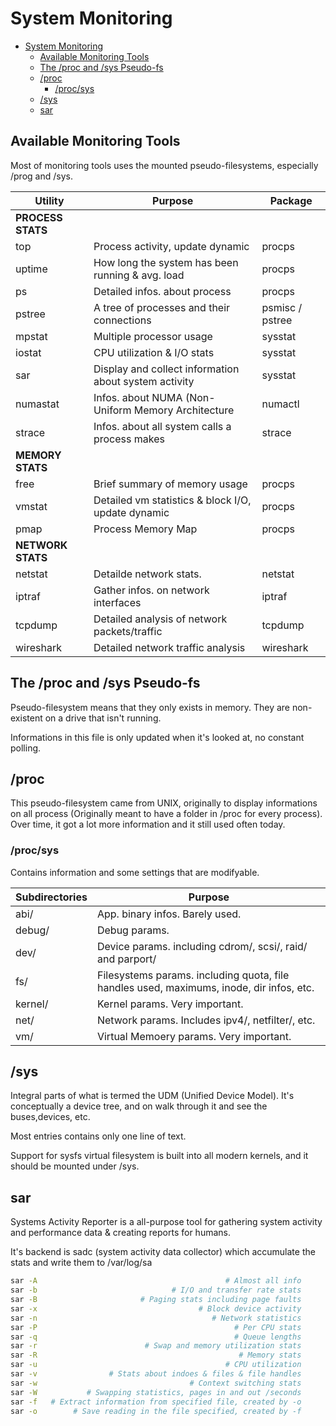 # System Monitoring
- [System Monitoring](#system-monitoring)
    - [Available Monitoring Tools](#available-monitoring-tools)
    - [The /proc and /sys Pseudo-fs](#the-proc-and-sys-pseudo-fs)
    - [/proc](#proc)
        - [/proc/sys](#procsys)
    - [/sys](#sys)
    - [sar](#sar)

## Available Monitoring Tools

Most of monitoring tools uses the mounted pseudo-filesystems, especially /prog and /sys. 

| Utility           | Purpose                                               | Package         |
| ----------------- | ----------------------------------------------------- | --------------- |
| **PROCESS STATS** |
| top               | Process activity, update dynamic                      | procps          |
| uptime            | How long the system has been running & avg. load      | procps          |
| ps                | Detailed infos. about process                         | procps          |
| pstree            | A tree of processes and their connections             | psmisc / pstree |
| mpstat            | Multiple processor usage                              | sysstat         |
| iostat            | CPU utilization & I/O stats                           | sysstat         |
| sar               | Display and collect information about system activity | sysstat         |
| numastat          | Infos. about NUMA (Non-Uniform Memory Architecture    | numactl         |
| strace            | Infos. about all system calls a process makes         | strace          |
| **MEMORY STATS**  |
| free              | Brief summary of memory usage                         | procps          |
| vmstat            | Detailed vm statistics & block I/O, update dynamic    | procps          |
| pmap              | Process Memory Map                                    | procps          |
| **NETWORK STATS** |
| netstat           | Detailde network stats.                               | netstat         |
| iptraf            | Gather infos. on network interfaces                   | iptraf          |
| tcpdump           | Detailed analysis of network packets/traffic          | tcpdump         |
| wireshark         | Detailed network traffic analysis                     | wireshark       |

## The /proc and /sys Pseudo-fs

Pseudo-filesystem means that they only exists in memory. They are non-existent on a drive that isn't running. 

Informations in this file is only updated when it's looked at, no constant polling.

## /proc

This pseudo-filesystem came from UNIX, originally to display informations on all process (Originally meant to have a folder in /proc for every process). Over time, it got a lot more information and it still used often today. 

### /proc/sys 

Contains information and some settings that are modifyable.

| Subdirectories | Purpose                                                                                  |
| -------------- | ---------------------------------------------------------------------------------------- |
| abi/           | App. binary infos. Barely used.                                                          |
| debug/         | Debug params.                                                                            |
| dev/           | Device params. including cdrom/, scsi/, raid/ and parport/                               |
| fs/            | Filesystems params. including quota, file handles used, maximums, inode, dir infos, etc. |
| kernel/        | Kernel params. Very important.                                                           |
| net/           | Network params. Includes ipv4/, netfilter/, etc.                                         |
| vm/            | Virtual Memoery params. Very important.                                                  |

## /sys

Integral parts of what is termed the UDM (Unified Device Model). It's conceptually a device tree, and on walk through it and see the buses,devices, etc.

Most entries contains only one line of text.

Support for sysfs virtual filesystem is built into all modern kernels, and it should be mounted under /sys.

## sar

Systems Activity Reporter is a all-purpose tool for gathering system activity and performance data & creating reports for humans.

It's backend is sadc (system activity data collector) which accumulate the stats and write them to /var/log/sa 

```bash
sar -A                                          # Almost all info
sar -b                              # I/O and transfer rate stats
sar -B                       # Paging stats including page faults
sar -x                                    # Block device activity
sar -n                                       # Network statistics
sar -P                                            # Per CPU stats
sar -q                                            # Queue lengths
sar -r                        # Swap and memory utilization stats
sar -R                                             # Memory stats
sar -u                                          # CPU utilization
sar -v                # Stats about indoes & files & file handles
sar -w                                  # Context switching stats
sar -W           # Swapping statistics, pages in and out /seconds
sar -f   # Extract information from specified file, created by -o
sar -o        # Save reading in the file specified, created by -f
```


